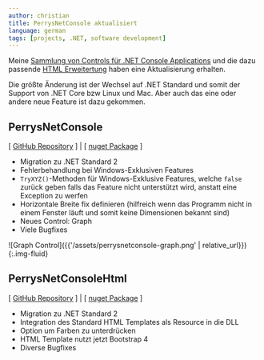 ```yaml
---
author: christian
title: PerrysNetConsole aktualisiert
language: german
tags: [projects, .NET, software development]
---
```


Meine [Sammlung von Controls für .NET Console Applications][netcon] und
die dazu passende [HTML Erweitertung][netconhtml] haben eine Aktualisierung
erhalten.

Die größte Änderung ist der Wechsel auf .NET Standard und somit der Support
von .NET Core bzw Linux und Mac. Aber auch das eine oder andere neue Feature ist
dazu gekommen.

[netcon]: https://github.com/perryflynn/PerrysNetConsole
[netconnuget]: https://www.nuget.org/packages/PerrysNetConsole
[netconhtml]: https://github.com/perryflynn/PerrysNetConsoleHtml
[netconhtmlnuget]: https://www.nuget.org/packages/PerrysNetConsoleHtml

## PerrysNetConsole

\[ [GitHub Repository][netcon] \] \| \[ [nuget Package][netconnuget] \]

- Migration zu .NET Standard 2
- Fehlerbehandlung bei Windows-Exklusiven Features
- `TryXYZ()`-Methoden für Windows-Exklusive Features, welche `false` zurück geben
  falls das Feature nicht unterstützt wird, anstatt eine Exception zu werfen
- Horizontale Breite fix definieren (hilfreich wenn das Programm nicht in einem
  Fenster läuft und somit keine Dimensionen bekannt sind)
- Neues Control: Graph
- Viele Bugfixes

![Graph Control]({{'/assets/perrysnetconsole-graph.png' | relative_url}}){:.img-fluid}

## PerrysNetConsoleHtml

\[ [GitHub Repository][netconhtml] \] \| \[ [nuget Package][netconhtmlnuget] \]

- Migration zu .NET Standard 2
- Integration des Standard HTML Templates als Resource in die DLL
- Option um Farben zu unterdrücken
- HTML Template nutzt jetzt Bootstrap 4
- Diverse Bugfixes
